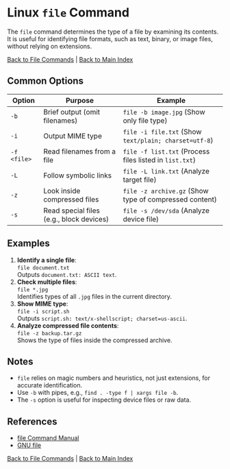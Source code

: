 # Linux `file` Command

The `file` command determines the type of a file by examining its contents. It is useful for identifying file formats, such as text, binary, or image files, without relying on extensions.

[Back to File Commands](../file.md) | [Back to Main Index](../../README.md)

## Common Options

| Option | Purpose | Example |
|--------|---------|---------|
| `-b` | Brief output (omit filenames) | `file -b image.jpg` (Show only file type) |
| `-i` | Output MIME type | `file -i file.txt` (Show `text/plain; charset=utf-8`) |
| `-f <file>` | Read filenames from a file | `file -f list.txt` (Process files listed in `list.txt`) |
| `-L` | Follow symbolic links | `file -L link.txt` (Analyze target file) |
| `-z` | Look inside compressed files | `file -z archive.gz` (Show type of compressed content) |
| `-s` | Read special files (e.g., block devices) | `file -s /dev/sda` (Analyze device file) |

## Examples
1. **Identify a single file**:  
   `file document.txt`  
   Outputs `document.txt: ASCII text`.
2. **Check multiple files**:  
   `file *.jpg`  
   Identifies types of all `.jpg` files in the current directory.
3. **Show MIME type**:  
   `file -i script.sh`  
   Outputs `script.sh: text/x-shellscript; charset=us-ascii`.
4. **Analyze compressed file contents**:  
   `file -z backup.tar.gz`  
   Shows the type of files inside the compressed archive.

## Notes
- `file` relies on magic numbers and heuristics, not just extensions, for accurate identification.
- Use `-b` with pipes, e.g., `find . -type f | xargs file -b`.
- The `-s` option is useful for inspecting device files or raw data.

## References
- [file Command Manual](https://man7.org/linux/man-pages/man1/file.1.html)
- [GNU file](https://www.darwinsys.com/file/)

[Back to File Commands](../file.md) | [Back to Main Index](../../README.md)
